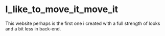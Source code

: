 # I_like_to_move_it_move_it
This website perhaps is the first one i created with a full strength of looks and a bit less in back-end.
